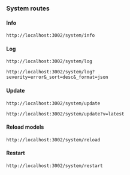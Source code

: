 ### System routes


#### Info

`http://localhost:3002/system/info`


#### Log

`http://localhost:3002/system/log`

`http://localhost:3002/system/log?severity=error&_sort=desc&_format=json`


#### Update

`http://localhost:3002/system/update`

`http://localhost:3002/system/update?v=latest`


#### Reload models

`http://localhost:3002/system/reload`


#### Restart

`http://localhost:3002/system/restart`